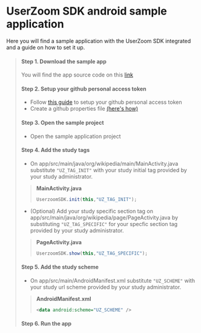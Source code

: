 # UserZoom SDK android sample application <!-- {docsify-ignore-all} -->

Here you will find a sample application with the UserZoom SDK integrated and a guide on how to set it up.

> #### Step 1. Download the sample app  
> You will find the app source code on this [link][sample-app-url]
>
> #### Step 2. Setup your github personal access token
> - Follow [this guide][git-token-creation] to setup your github personal access token
> - Create a github properties file [(here's how)][git-token-file]
>
> #### Step 3. Open the sample project
> - Open the sample application project
>
> #### Step 4. Add the study tags
>
> - On app/src/main/java/org/wikipedia/main/MainActivity.java substitute `"UZ_TAG_INIT"` with your study initial tag provided by your study administrator.
>
>>**MainActivity.java**
>>```java
>> UserzoomSDK.init(this,"UZ_TAG_INIT");
>>```
>
> - (Optional) Add your study specific section tag on app/src/main/java/org/wikipedia/page/PageActivity.java by substituting `"UZ_TAG_SPECIFIC"` for your specfic section tag provided by your study administrator.
>
>>**PageActivity.java**
>>```java
>> UserzoomSDK.show(this,"UZ_TAG_SPECIFIC");
>>```
>
> #### Step 5. Add the study scheme
>
> - On app/src/main/AndroidManifest.xml substitute `"UZ_SCHEME"` with your study url scheme provided by your study administrator.
>
>> **AndroidManifest.xml**
>> ```xml
>> <data android:scheme="UZ_SCHEME" />
>>```
>
> #### Step 6. Run the app
>

[sample-app-url]: https://github.com/userzoom/UZWikipediaDemo-Android
[git-token-creation]: android/sdk-android-setup?id=step-1-generate-a-personal-access-token-for-github
[git-token-file]:android/sdk-android-setup?id=step-2-store-your-github-personal-access-token-details
